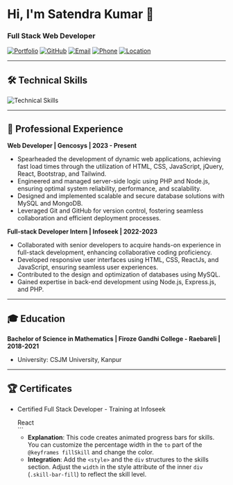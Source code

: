 # Hi, I'm Satendra Kumar 👋

### Full Stack Web Developer

[![Portfolio](https://img.shields.io/badge/Portfolio-satendra.inceptionspark.com-blue)](https://satendra.inceptionspark.com)
[![GitHub](https://img.shields.io/badge/GitHub-Satendra2312-black?style=flat-square&logo=GitHub)](https://github.com/Satendra2312)
[![Email](https://img.shields.io/badge/Email-sk.gautam9673@gmail.com-red?style=flat-square&logo=Gmail)](mailto:sk.gautam9673@gmail.com)
[![Phone](https://img.shields.io/badge/Phone-+91_8808662487-green?style=flat-square&logo=whatsapp)](https://wa.me/918808662487)
[![Location](https://img.shields.io/badge/Location-Lucknow,_India-yellow?style=flat-square&logo=GPS)](https://www.google.com/maps/place/Lucknow,+Uttar+Pradesh,+India)

---

## 🛠️ Technical Skills

<p align="left">
  <img src="https://skillicons.dev/icons?i=js,react,nodejs,express,php,html,css,bootstrap,tailwind,mysql,mongodb,git,github,vscode,postman,xampp,jquery"  alt="Technical Skills"/>
</p>

---

## 💼 Professional Experience

**Web Developer | Gencosys | 2023 - Present**

* Spearheaded the development of dynamic web applications, achieving fast load times through the utilization of HTML, CSS, JavaScript, jQuery, React, Bootstrap, and Tailwind.
* Engineered and managed server-side logic using PHP and Node.js, ensuring optimal system reliability, performance, and scalability.
* Designed and implemented scalable and secure database solutions with MySQL and MongoDB.
* Leveraged Git and GitHub for version control, fostering seamless collaboration and efficient deployment processes.

**Full-stack Developer Intern | Infoseek | 2022-2023**

* Collaborated with senior developers to acquire hands-on experience in full-stack development, enhancing collaborative coding proficiency.
* Developed responsive user interfaces using HTML, CSS, ReactJs, and JavaScript, ensuring seamless user experiences.
* Contributed to the design and optimization of databases using MySQL.
* Gained expertise in back-end development using Node.js, Express.js, and PHP.

---

## 🎓 Education

**Bachelor of Science in Mathematics | Firoze Gandhi College - Raebareli | 2018-2021**
* University: CSJM University, Kanpur

---

## 🏆 Certificates

* Certified Full Stack Developer - Training at Infoseek
    <div class="skill-name">React</div>
    <div class="skill-bar">
      <div class="skill-bar-fill" style="width: 90%;"></div>
    </div>
    ```

    * **Explanation**: This code creates animated progress bars for skills. You can customize the percentage width in the `to` part of the `@keyframes fillSkill` and change the color.
    * **Integration**: Add the `<style>` and the `div` structures to the skills section. Adjust the `width` in the style attribute of the inner `div` (`.skill-bar-fill`) to reflect the skill level.
